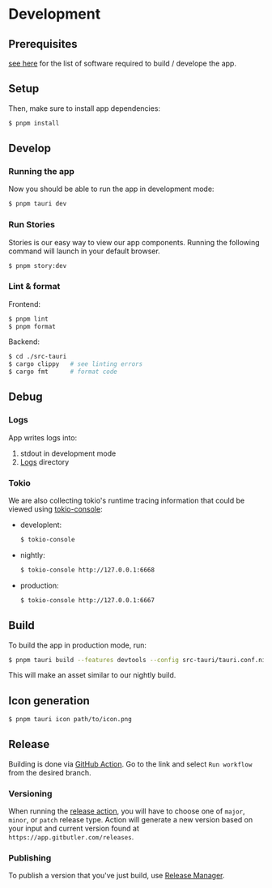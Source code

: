# Development

## Prerequisites

[see here](https://tauri.app/v1/guides/getting-started/prerequisites)
for the list of software required to build / develope the app.

## Setup

Then, make sure to install app dependencies:

```bash
$ pnpm install
```

## Develop

### Running the app

Now you should be able to run the app in development mode:

```bash
$ pnpm tauri dev
```

### Run Stories

Stories is our easy way to view our app components. Running the following command will launch in your default browser.

```bash
$ pnpm story:dev
```

### Lint & format

Frontend:

```bash
$ pnpm lint
$ pnpm format
```

Backend:

```bash
$ cd ./src-tauri
$ cargo clippy   # see linting errors
$ cargo fmt      # format code
```

## Debug

### Logs

App writes logs into:

1. stdout in development mode
2. [Logs](https://tauri.app/v1/api/js/path/#platform-specific) directory

### Tokio

We are also collecting tokio's runtime tracing information that could be viewed using [tokio-console](https://github.com/tokio-rs/console#tokio-console-prototypes):

- developlent:
  ```bash
  $ tokio-console
  ```
- nightly:
  ```bash
  $ tokio-console http://127.0.0.1:6668
  ```
- production:
  ```bash
  $ tokio-console http://127.0.0.1:6667
  ```

## Build

To build the app in production mode, run:

```bash
$ pnpm tauri build --features devtools --config src-tauri/tauri.conf.nightly.json
```

This will make an asset similar to our nightly build.

## Icon generation

```bash
$ pnpm tauri icon path/to/icon.png
```

## Release

Building is done via [GitHub Action](https://github.com/gitbutlerapp/gitbutler-client/actions/workflows/publish.yaml).
Go to the link and select `Run workflow` from the desired branch.

### Versioning

When running the [release action](https://github.com/gitbutlerapp/gitbutler-client/actions/workflows/publish.yaml),
you will have to choose one of `major`, `minor`, or `patch` release type. Action will generate a new version based on your input and current
version found at `https://app.gitbutler.com/releases`.

### Publishing

To publish a version that you've just build, use [Release Manager](https://gitbutler.retool.com/apps/cb9cbed6-ae0a-11ed-918c-736c4335d3af/Release%20Manager).
